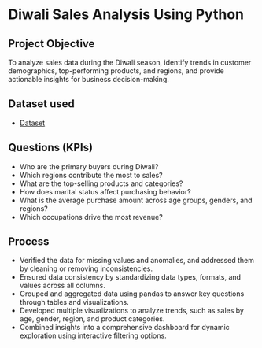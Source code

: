 # Diwali Sales Analysis Using Python
## Project Objective
To analyze sales data during the Diwali season, identify trends in customer demographics, top-performing products, and regions, and provide actionable insights for business decision-making.

## Dataset used
- <a href="https://github.com/thecodingraj/Diwali-Sales-Analysis/blob/main/hr-data.xlsx">Dataset</a>

## Questions (KPIs)
- Who are the primary buyers during Diwali?
- Which regions contribute the most to sales?
- What are the top-selling products and categories?
- How does marital status affect purchasing behavior?
- What is the average purchase amount across age groups, genders, and regions?
- Which occupations drive the most revenue?
## Process
- Verified the data for missing values and anomalies, and addressed them by cleaning or removing inconsistencies.
- Ensured data consistency by standardizing data types, formats, and values across all columns.
- Grouped and aggregated data using pandas to answer key questions through tables and visualizations.
- Developed multiple visualizations to analyze trends, such as sales by age, gender, region, and product categories.
- Combined insights into a comprehensive dashboard for dynamic exploration using interactive filtering options.





